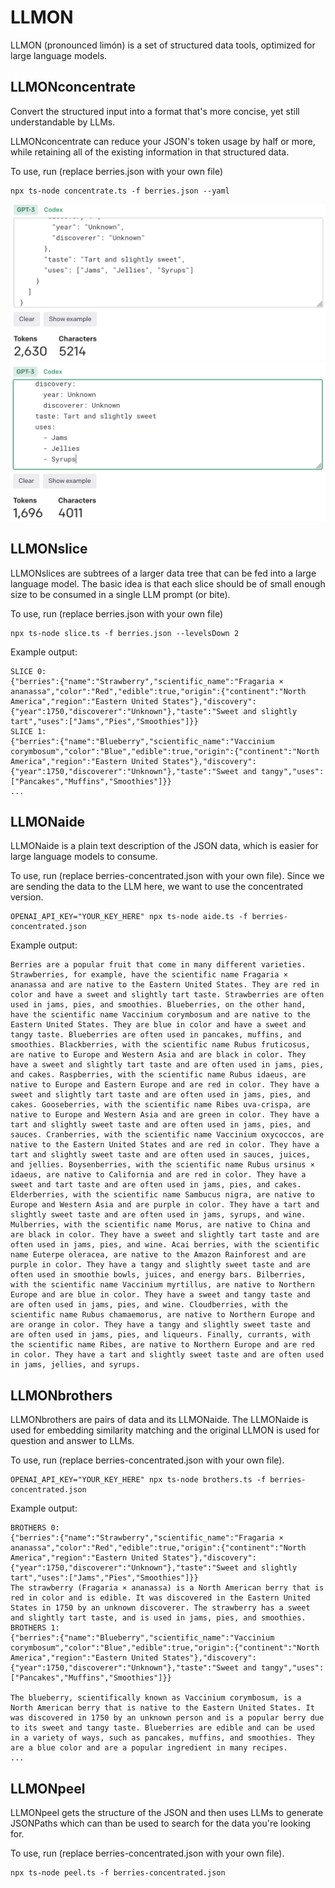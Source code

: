 # LLMON

LLMON (pronounced limón) is a set of structured data tools, optimized for large language models.

## LLMONconcentrate

Convert the structured input into a format that's more concise, yet still understandable by LLMs.

LLMONconcentrate can reduce your JSON's token usage by half or more, while retaining all of the existing information in that structured data.

To use, run (replace berries.json with your own file)

```
npx ts-node concentrate.ts -f berries.json --yaml
```

![Tokens for original JSON](docs/origtokens.png)
![Tokens for concentrated YAML](docs/yamltokens.png)

## LLMONslice

LLMONslices are subtrees of a larger data tree that can be fed into a large language model. The basic idea is that each slice should be of small enough size to be consumed in a single LLM prompt (or bite).

To use, run (replace berries.json with your own file)

```
npx ts-node slice.ts -f berries.json --levelsDown 2
```

Example output:
```
SLICE 0:
{"berries":{"name":"Strawberry","scientific_name":"Fragaria × ananassa","color":"Red","edible":true,"origin":{"continent":"North America","region":"Eastern United States"},"discovery":{"year":1750,"discoverer":"Unknown"},"taste":"Sweet and slightly tart","uses":["Jams","Pies","Smoothies"]}}
SLICE 1:
{"berries":{"name":"Blueberry","scientific_name":"Vaccinium corymbosum","color":"Blue","edible":true,"origin":{"continent":"North America","region":"Eastern United States"},"discovery":{"year":1750,"discoverer":"Unknown"},"taste":"Sweet and tangy","uses":["Pancakes","Muffins","Smoothies"]}}
...
```

## LLMONaide

LLMONaide is a plain text description of the JSON data, which is easier for large language models to consume.

To use, run (replace berries-concentrated.json with your own file). Since we are sending the data to the LLM here, we want to use the concentrated version.

```
OPENAI_API_KEY="YOUR_KEY_HERE" npx ts-node aide.ts -f berries-concentrated.json
```

Example output:
```
Berries are a popular fruit that come in many different varieties. Strawberries, for example, have the scientific name Fragaria × ananassa and are native to the Eastern United States. They are red in color and have a sweet and slightly tart taste. Strawberries are often used in jams, pies, and smoothies. Blueberries, on the other hand, have the scientific name Vaccinium corymbosum and are native to the Eastern United States. They are blue in color and have a sweet and tangy taste. Blueberries are often used in pancakes, muffins, and smoothies. Blackberries, with the scientific name Rubus fruticosus, are native to Europe and Western Asia and are black in color. They have a sweet and slightly tart taste and are often used in jams, pies, and cakes. Raspberries, with the scientific name Rubus idaeus, are native to Europe and Eastern Europe and are red in color. They have a sweet and slightly tart taste and are often used in jams, pies, and cakes. Gooseberries, with the scientific name Ribes uva-crispa, are native to Europe and Western Asia and are green in color. They have a tart and slightly sweet taste and are often used in jams, pies, and sauces. Cranberries, with the scientific name Vaccinium oxycoccos, are native to the Eastern United States and are red in color. They have a tart and slightly sweet taste and are often used in sauces, juices, and jellies. Boysenberries, with the scientific name Rubus ursinus × idaeus, are native to California and are red in color. They have a sweet and tart taste and are often used in jams, pies, and cakes. Elderberries, with the scientific name Sambucus nigra, are native to Europe and Western Asia and are purple in color. They have a tart and slightly sweet taste and are often used in jams, syrups, and wine. Mulberries, with the scientific name Morus, are native to China and are black in color. They have a sweet and slightly tart taste and are often used in jams, pies, and wine. Acai berries, with the scientific name Euterpe oleracea, are native to the Amazon Rainforest and are purple in color. They have a tangy and slightly sweet taste and are often used in smoothie bowls, juices, and energy bars. Bilberries, with the scientific name Vaccinium myrtillus, are native to Northern Europe and are blue in color. They have a sweet and tangy taste and are often used in jams, pies, and wine. Cloudberries, with the scientific name Rubus chamaemorus, are native to Northern Europe and are orange in color. They have a tangy and slightly sweet taste and are often used in jams, pies, and liqueurs. Finally, currants, with the scientific name Ribes, are native to Northern Europe and are red in color. They have a tart and slightly sweet taste and are often used in jams, jellies, and syrups.
```

## LLMONbrothers

LLMONbrothers are pairs of data and its LLMONaide. The LLMONaide is used for embedding similarity matching and the original LLMON is used for question and answer to LLMs.

To use, run (replace berries-concentrated.json with your own file).

```
OPENAI_API_KEY="YOUR_KEY_HERE" npx ts-node brothers.ts -f berries-concentrated.json
```

Example output:
```
BROTHERS 0:
{"berries":{"name":"Strawberry","scientific_name":"Fragaria × ananassa","color":"Red","edible":true,"origin":{"continent":"North America","region":"Eastern United States"},"discovery":{"year":1750,"discoverer":"Unknown"},"taste":"Sweet and slightly tart","uses":["Jams","Pies","Smoothies"]}}
The strawberry (Fragaria × ananassa) is a North American berry that is red in color and is edible. It was discovered in the Eastern United States in 1750 by an unknown discoverer. The strawberry has a sweet and slightly tart taste, and is used in jams, pies, and smoothies.
BROTHERS 1:
{"berries":{"name":"Blueberry","scientific_name":"Vaccinium corymbosum","color":"Blue","edible":true,"origin":{"continent":"North America","region":"Eastern United States"},"discovery":{"year":1750,"discoverer":"Unknown"},"taste":"Sweet and tangy","uses":["Pancakes","Muffins","Smoothies"]}}

The blueberry, scientifically known as Vaccinium corymbosum, is a North American berry that is native to the Eastern United States. It was discovered in 1750 by an unknown person and is a popular berry due to its sweet and tangy taste. Blueberries are edible and can be used in a variety of ways, such as pancakes, muffins, and smoothies. They are a blue color and are a popular ingredient in many recipes.
...
```

## LLMONpeel

LLMONpeel gets the structure of the JSON and then uses LLMs to generate JSONPaths which can than be used to search for the data you're looking for.

To use, run (replace berries-concentrated.json with your own file).

```
npx ts-node peel.ts -f berries-concentrated.json
```
